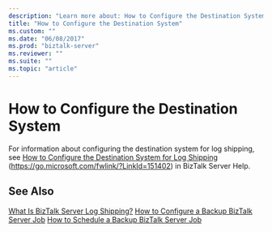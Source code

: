 ```yaml
---
description: "Learn more about: How to Configure the Destination System"
title: "How to Configure the Destination System"
ms.custom: ""
ms.date: "06/08/2017"
ms.prod: "biztalk-server"
ms.reviewer: ""
ms.suite: ""
ms.topic: "article"
---
```

# How to Configure the Destination System
For information about configuring the destination system for log shipping, see [How to Configure the Destination System for Log Shipping](../core/how-to-configure-the-destination-system-for-log-shipping.md) (https://go.microsoft.com/fwlink/?LinkId=151402) in BizTalk Server Help.

## See Also
 [What Is BizTalk Server Log Shipping?](../technical-guides/what-is-biztalk-server-log-shipping.md)
 [How to Configure a Backup BizTalk Server Job](../technical-guides/how-to-configure-a-backup-biztalk-server-job.md)
 [How to Schedule a Backup BizTalk Server Job](../technical-guides/how-to-schedule-a-backup-biztalk-server-job.md)